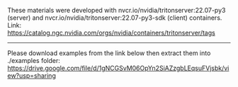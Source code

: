 These materials were developed with nvcr.io/nvidia/tritonserver:22.07-py3 (server) and nvcr.io/nvidia/tritonserver:22.07-py3-sdk (client) containers.
Link: https://catalog.ngc.nvidia.com/orgs/nvidia/containers/tritonserver/tags

---
Please download examples from the link below then extract them into ./examples folder: 
https://drive.google.com/file/d/1gNCGSvM06OpYn2SiAZzgbLEqsuFVjsbk/view?usp=sharing

